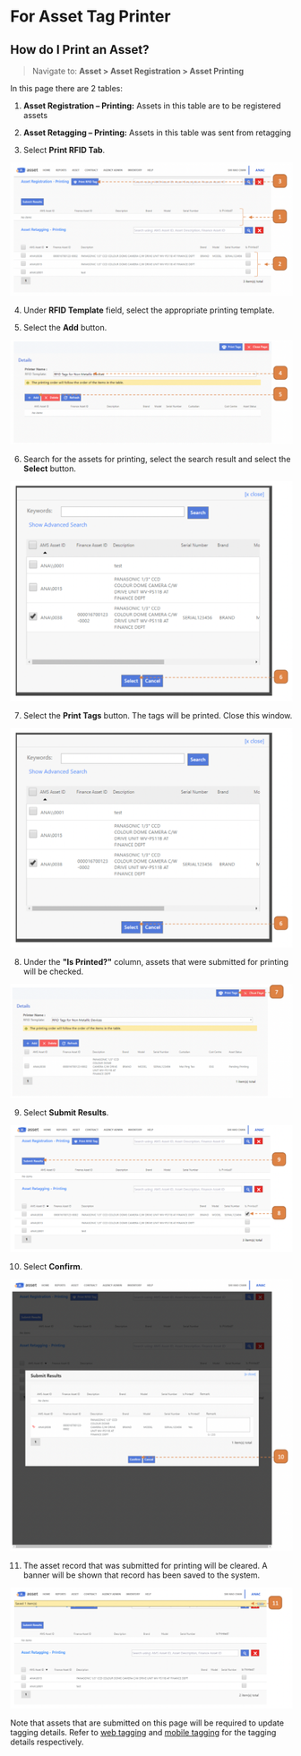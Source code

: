 # For Asset Tag Printer

## How do I Print an Asset?

> Navigate to: **Asset > Asset Registration > Asset Printing**

In this page there are 2 tables:

1. **Asset Registration – Printing:** Assets in this table are to be registered assets

2. **Asset Retagging – Printing:** Assets in this table was sent from retagging

3. Select **Print RFID Tab**.

![](images/AssetRetagFATP.png "AssetRetagFATP")

4. Under **RFID Template** field, select the appropriate printing template.

5. Select the **Add** button.

![](images/AssetRetagFATP2.png "AssetRetagFATP2")

6. Search for the assets for printing, select the search result and select the **Select** button.

![](images/AssetRetagFATP3.png "AssetRetagFATP3")

7. Select the **Print Tags** button. 
The tags will be printed. 
Close this window.

![](images/AssetRetagFATP3.png "AssetRetagFATP3")

8. Under the **"Is Printed?"** column, assets that were submitted for printing will be checked.

![](images/AssetRetagFATP4.png "AssetRetagFATP4")

9. Select **Submit Results**.

![](images/AssetRetagFATP5.png "AssetRetagFATP5")

10. Select **Confirm**.

![](images/AssetRetagFATP6.png "AssetRetagFATP6")

11. The asset record that was submitted for printing will be cleared.
A banner will be shown that record has been saved to the system.

![](images/AssetRetagFATP7.png "AssetRetagFATP7")

Note that assets that are submitted on this page will be required to update tagging details. 
Refer to [web tagging](ARForTaggers) and [mobile tagging](MobileFT) for the tagging details respectively.